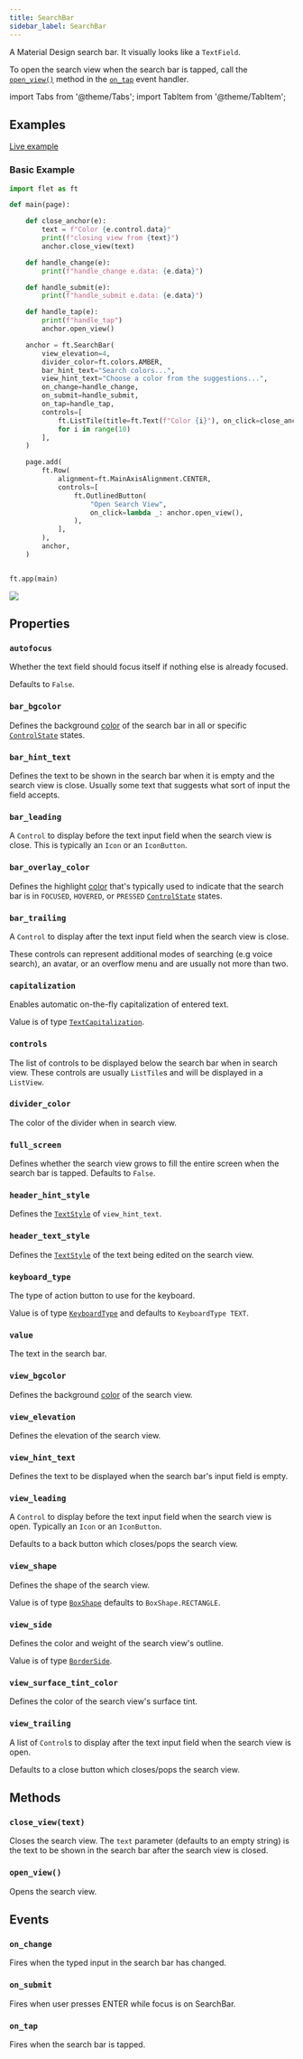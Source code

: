 ```yaml
---
title: SearchBar
sidebar_label: SearchBar
---
```


A Material Design search bar. It visually looks like a `TextField`.

To open the search view when the search bar is tapped, call the [`open_view()`](#open_view) method in the [`on_tap`](#on_tap) event handler.

import Tabs from '@theme/Tabs';
import TabItem from '@theme/TabItem';

## Examples

[Live example](https://flet-controls-gallery.fly.dev/input/searchbar)

### Basic Example

<Tabs groupId="language">
  <TabItem value="python" label="Python" default>

```python
import flet as ft

def main(page):

    def close_anchor(e):
        text = f"Color {e.control.data}"
        print(f"closing view from {text}")
        anchor.close_view(text)

    def handle_change(e):
        print(f"handle_change e.data: {e.data}")

    def handle_submit(e):
        print(f"handle_submit e.data: {e.data}")

    def handle_tap(e):
        print(f"handle_tap")
        anchor.open_view()

    anchor = ft.SearchBar(
        view_elevation=4,
        divider_color=ft.colors.AMBER,
        bar_hint_text="Search colors...",
        view_hint_text="Choose a color from the suggestions...",
        on_change=handle_change,
        on_submit=handle_submit,
        on_tap=handle_tap,
        controls=[
            ft.ListTile(title=ft.Text(f"Color {i}"), on_click=close_anchor, data=i)
            for i in range(10)
        ],
    )

    page.add(
        ft.Row(
            alignment=ft.MainAxisAlignment.CENTER,
            controls=[
                ft.OutlinedButton(
                    "Open Search View",
                    on_click=lambda _: anchor.open_view(),
                ),
            ],
        ),
        anchor,
    )


ft.app(main)
```
  </TabItem>
</Tabs>

<img src="/img/docs/controls/search-bar/searchbar-basic.gif" className="screenshot-50"/>

## Properties

### `autofocus`

Whether the text field should focus itself if nothing else is already focused.

Defaults to `False`.

### `bar_bgcolor`

Defines the background [color](/docs/reference/colors) of the search bar in all or
specific [`ControlState`](/docs/reference/types/controlstate) states.

### `bar_hint_text`

Defines the text to be shown in the search bar when it is empty and the search view is close. Usually some text that suggests what sort of input the field accepts.

### `bar_leading`

A `Control` to display before the text input field when the search view is close. This is typically an `Icon` or an `IconButton`.

### `bar_overlay_color`

Defines the highlight [color](/docs/reference/colors) that's typically used to indicate that the search bar is
in `FOCUSED`, `HOVERED`, or `PRESSED` [`ControlState`](/docs/reference/types/controlstate) states.

### `bar_trailing`

A `Control` to display after the text input field when the search view is close. 

These controls can represent additional modes of searching (e.g voice search), an avatar, or an overflow menu and are usually not more than two.

### `capitalization`

Enables automatic on-the-fly capitalization of entered text. 

Value is of type [`TextCapitalization`](/docs/reference/types/textcapitalization).

### `controls`

The list of controls to be displayed below the search bar when in search view. These controls are usually `ListTile`s and will be displayed in a `ListView`.

### `divider_color`

The color of the divider when in search view.

### `full_screen`

Defines whether the search view grows to fill the entire screen when the search bar is tapped. Defaults to `False`.

### `header_hint_style`

Defines the [`TextStyle`](/docs/reference/types/textstyle) of `view_hint_text`.

### `header_text_style`

Defines the [`TextStyle`](/docs/reference/types/textstyle) of the text being edited on the search view.

### `keyboard_type`

The type of action button to use for the keyboard. 

Value is of type [`KeyboardType`](/docs/reference/types/keyboardtype) and defaults to `KeyboardType TEXT`.

### `value`

The text in the search bar.

### `view_bgcolor`

Defines the background [color](/docs/reference/colors) of the search view.

### `view_elevation`

Defines the elevation of the search view.

### `view_hint_text`

Defines the text to be displayed when the search bar's input field is empty.

### `view_leading`

A `Control` to display before the text input field when the search view is open. Typically an `Icon` or an `IconButton`.

Defaults to a back button which closes/pops the search view.

### `view_shape`

Defines the shape of the search view.

Value is of type [`BoxShape`](/docs/reference/types/boxshape) defaults to `BoxShape.RECTANGLE`.

### `view_side`

Defines the color and weight of the search view's outline.

Value is of type [`BorderSide`](/docs/reference/types/borderside).

### `view_surface_tint_color`

Defines the color of the search view's surface tint.

### `view_trailing`

A list of `Control`s to display after the text input field when the search view is open.

Defaults to a close button which closes/pops the search view.

## Methods

### `close_view(text)`

Closes the search view. The `text` parameter (defaults to an empty string) is the text to be shown in the search bar after the search view is closed.

### `open_view()`

Opens the search view.

## Events

### `on_change`

Fires when the typed input in the search bar has changed.

### `on_submit`

Fires when user presses ENTER while focus is on SearchBar.

### `on_tap`

Fires when the search bar is tapped.

